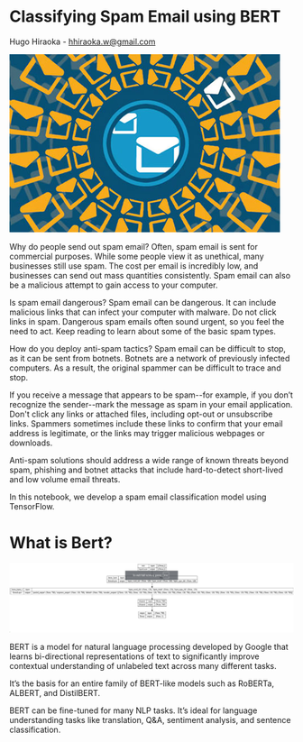 # Classifying Spam Email using BERT

Hugo Hiraoka - hhiraoka.w@gmail.com

![SPAM Email](assets/images/spam-email.jpg)

Why do people send out spam email? Often, spam email is sent for commercial purposes. While some people view it as unethical, many businesses still use spam. 
The cost per email is incredibly low, and businesses can send out mass quantities consistently. Spam email can also be a malicious attempt to gain access to 
your computer.

Is spam email dangerous? Spam email can be dangerous. It can include malicious links that can infect your computer with malware. Do not click links in spam.
Dangerous spam emails often sound urgent, so you feel the need to act. Keep reading to learn about some of the basic spam types.

How do you deploy anti-spam tactics? Spam email can be difficult to stop, as it can be sent from botnets. Botnets are a network of previously infected computers.
As a result, the original spammer can be difficult to trace and stop.

If you receive a message that appears to be spam--for example, if you don’t recognize the sender--mark the message as spam in your email application.
Don't click any links or attached files, including opt-out or unsubscribe links. Spammers sometimes include these links to confirm that your email address
is legitimate, or the links may trigger malicious webpages or downloads.

Anti-spam solutions should address a wide range of known threats beyond spam, phishing and botnet attacks that include hard-to-detect short-lived and low 
volume email threats.

In this notebook, we develop a spam email classification model using TensorFlow.

# What is Bert?

![SPAM Email](assets/images/bert.jpg)

BERT is a model for natural language processing developed by Google that learns bi-directional representations of text to significantly improve contextual understanding of unlabeled text across many different tasks.

It’s the basis for an entire family of BERT-like models such as RoBERTa, ALBERT, and DistilBERT.

BERT can be fine-tuned for many NLP tasks. It’s ideal for language understanding tasks like translation, Q&A, sentiment analysis, and sentence classification.

